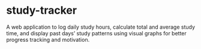 # study-tracker
A web application to log daily study hours, calculate total and average study time, and display past days’ study patterns using visual graphs for better progress tracking and motivation.
